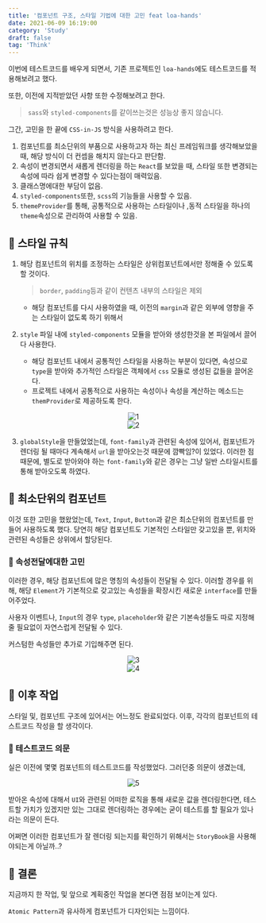 ```yaml
---
title: '컴포넌트 구조, 스타일 기법에 대한 고민 feat loa-hands'
date: 2021-06-09 16:19:00
category: 'Study'
draft: false
tag: 'Think'
---
```


이번에 테스트코드를 배우게 되면서, 기존 프로젝트인 `loa-hands`에도 테스트코드를 적용해보려고 했다.

또한, 이전에 지적받았던 사항 또한 수정해보려고 한다.

> `sass`와 `styled-components`를 같이쓰는것은 성능상 좋지 않습니다.

그간, 고민을 한 끝에 `CSS-in-JS` 방식을 사용하려고 한다.

1. 컴포넌트를 최소단위의 부품으로 사용하고자 하는 최신 프레임워크를 생각해보았을 때, 해당 방식이 더 컨셉을 해치지 않는다고 판단함.
2. 속성이 변경되면서 새롭게 렌더링을 하는 `React`를 보았을 때, 스타일 또한 변경되는 속성에 따라 쉽게 변경할 수 있다는점이 매력있음.
3. 클래스명에대한 부담이 없음.
4. `styled-components`또한, `scss`의 기능들을 사용할 수 있음.
5. `themeProvider`를 통해, 공통적으로 사용하는 스타일이나 ,동적 스타일을 하나의 `theme`속성으로 관리하여 사용할 수 있음.

## 🥞 스타일 규칙

1. 해당 컴포넌트의 위치를 조정하는 스타일은 상위컴포넌트에서만 정해줄 수 있도록 할 것이다.

   > `border`, `padding`등과 같이 컨텐츠 내부의 스타일은 제외

   - 해당 컴포넌트를 다시 사용하였을 때, 이전의 `margin`과 같은 외부에 영향을 주는 스타일이 없도록 하기 위해서

2. `style` 파일 내에 `styled-components` 모듈을 받아와 생성한것을 본 파일에서 끌어다 사용한다.
   - 해당 컴포넌트 내에서 공통적인 스타일을 사용하는 부분이 있다면, 속성으로 `type`을 받아와 추가적인 스타일은 객체에서 `css` 모듈로 생성된 값들을 끌어온다.
   - 프로젝트 내에서 공통적으로 사용하는 속성이나 속성을 계산하는 메소드는 `themProvider`로 제공하도록 한다.

<div style="text-align : center">
  <img src="/img/2021/06/09/1.PNG?raw=true" alt="1">
</div>
<div style="text-align : center">
  <img src="/img/2021/06/09/2.PNG?raw=true" alt="2">
</div>

3. `globalStyle`을 만들었었는데, `font-family`과 관련된 속성에 있어서, 컴포넌트가 렌더링 될 때마다 계속해서 `url`을 받아오는것 때문에 깜빡임?이 있었다. 이러한 점 때문에, 별도로 받아와야 하는 `font-family`와 같은 경우는 그냥 일반 스타일시트를 통해 받아오도록 하였다.

## 🧇 최소단위의 컴포넌트

이것 또한 고민을 했왔었는데, `Text`, `Input`, `Button`과 같은 최소단위의 컴포넌트를 만들어 사용하도록 했다. 당연히 해당 컴포넌트도 기본적인 스타일만 갖고있을 뿐, 위치와 관련된 속성들은 상위에서 할당된다.

### 🧀 속성전달에대한 고민

이러한 경우, 해당 컴포넌트에 많은 명칭의 속성들이 전달될 수 있다. 이러할 경우를 위해, 해당 `Element`가 기본적으로 갖고있는 속성들을 확장시킨 새로운 `interface`를 만들어주었다.

사용자 이벤트나, `Input`의 경우 `type`, `placeholder`와 같은 기본속성들도 따로 지정해줄 필요없이 자연스럽게 전달될 수 있다.

커스텀한 속성들만 추가로 기입해주면 된다.

<div style="text-align : center">
  <img src="/img/2021/06/09/3.PNG?raw=true" alt="3">
</div>
<div style="text-align : center">
  <img src="/img/2021/06/09/4.PNG?raw=true" alt="4">
</div>

## 🍗 이후 작업

스타일 및, 컴포넌트 구조에 있어서는 어느정도 완료되었다. 이후, 각각의 컴포넌트의 테스트코드 작성을 할 생각이다.

### 🍖 테스트코드 의문

실은 이전에 몇몇 컴포넌트의 테스트코드를 작성했었다. 그러던중 의문이 생겼는데,

<div style="text-align : center">
  <img src="/img/2021/06/09/5.PNG?raw=true" alt="5">
</div>

받아온 속성에 대해서 `UI`와 관련된 어떠한 로직을 통해 새로운 값을 렌더링한다면, 테스트할 가치가 있겠지만 있는 그대로 렌더링하는 경우에는 굳이 테스트를 할 필요가 있나 라는 의문이 든다.

어쩌면 이러한 컴포넌트가 잘 렌더링 되는지를 확인하기 위해서는 `StoryBook`을 사용해야되는게 아닐까..?

## 🥩 결론

지금까지 한 작업, 및 앞으로 계획중인 작업을 본다면 점점 보이는게 있다.

`Atomic Pattern`과 유사하게 컴포넌트가 디자인되는 느낌이다.
